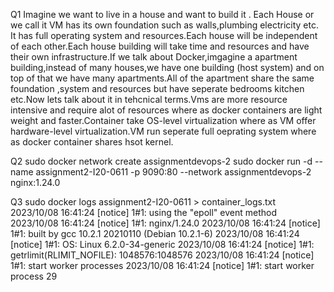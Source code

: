 Q1 
Imagine we want to live in a house and want to build it . Each House or we call it VM has its own foundation such as walls,plumbing electricity etc. It has full operating system and resources.Each house will be independent of each other.Each house building will take time and resources and have their own infrastructure.If we talk about Docker,imgagine a apartment building,instead of many houses,we have one building (host system) and on top of that we have many apartments.All of the apartment share the same foundation ,system and resources but have seperate bedrooms kitchen etc.Now lets talk about it in tehcnical terms.Vms are more resource intensive and require alot of resources where as docker containers are light weight and faster.Container take OS-level virtualization where as VM offer hardware-level virtualization.VM run seperate full oeprating system where as docker container shares hsot kernel.

Q2
sudo docker network create assignmentdevops-2
sudo docker run -d --name assignment2-I20-0611 -p 9090:80 --network assignmentdevops-2 nginx:1.24.0

Q3
sudo docker logs assignment2-I20-0611 > container_logs.txt
2023/10/08 16:41:24 [notice] 1#1: using the "epoll" event method
2023/10/08 16:41:24 [notice] 1#1: nginx/1.24.0
2023/10/08 16:41:24 [notice] 1#1: built by gcc 10.2.1 20210110 (Debian 10.2.1-6) 
2023/10/08 16:41:24 [notice] 1#1: OS: Linux 6.2.0-34-generic
2023/10/08 16:41:24 [notice] 1#1: getrlimit(RLIMIT_NOFILE): 1048576:1048576
2023/10/08 16:41:24 [notice] 1#1: start worker processes
2023/10/08 16:41:24 [notice] 1#1: start worker process 29

